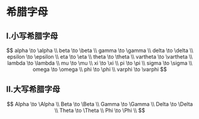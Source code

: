 # 希腊字母

## I.小写希腊字母

$$
alpha \to \alpha \\
beta \to \beta \\
gamma \to \gamma \\
delta \to \delta \\
epsilon \to \epsilon \\
eta \to \eta \\
theta \to \theta \\
vartheta \to \vartheta \\
lambda \to \lambda \\
mu \to \mu \\
xi \to \xi \\
pi \to \pi \\
sigma \to \sigma \\
omega \to \omega \\
phi \to \phi \\
varphi \to \varphi
$$

## II.大写希腊字母

$$
Alpha \to \Alpha \\
Beta \to \Beta \\
Gamma \to \Gamma \\
Delta \to \Delta \\
Theta \to \Theta \\
Phi \to \Phi \\
$$

